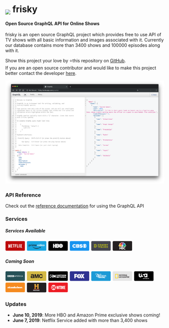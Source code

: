 <h1>
<img src="https://prabhuomkar.github.io/frisky/assets/favicons/android-icon-36x36.png" style="vertical-align:sub">
frisky
</h1>

#### Open Source GraphQL API for Online Shows
frisky is an open source GraphQL project which provides free to use API of TV shows with all basic information and images associated with it. Currently our database contains more than 3400 shows and 100000 episodes along with it.  
  
Show this project your love by ⭐️this repository on [GitHub](https://github.com/prabhuomkar/frisky).  
If you are an open source contributor and would like to make this project better contact the developer [here](mailto:prabhuomkar@yandex.com).

![](assets/others/art.png)

### API Reference
Check out the [reference documentation](overview.md) for using the GraphQL API

### Services
##### Services Available
<img src="assets/providers/netflix.svg" alt="Netflix" width="64"/>
<img src="assets/providers/amazon_prime.svg" alt="Amazon Prime" width="64"/>
<img src="assets/providers/hbo.svg" alt="HBO" width="64"/>
<img src="assets/providers/cbs.svg" alt="CBS" width="64"/>
<img src="assets/providers/comedy_central.svg" alt="Comedy Central" width="64"/>
<img src="assets/providers/nbc.svg" alt="NBC" width="64"/>

##### Coming Soon
<img src="assets/providers/bbc_america.svg" alt="BBC America" width="64"/>
<img src="assets/providers/amc.svg" alt="AMC" width="64"/>
<img src="assets/providers/cartoon_network.svg" alt="Cartoon Network" width="64"/>
<img src="assets/providers/fox.svg" alt="FOX" width="64"/>
<img src="assets/providers/disney.svg" alt="Disney Channel" width="64"/>
<img src="assets/providers/nat_geo.svg" alt="National Geographic" width="64"/>
<img src="assets/providers/usa.svg" alt="USA Network" width="64"/>
<img src="assets/providers/nick.svg" alt="Nickelodeon" width="64"/>
<img src="assets/providers/history.svg" alt="History TV" width="64"/>
<img src="assets/providers/showtime.svg" alt="Showtime" width="64"/>

### Updates

- **June 10, 2019**: More HBO and Amazon Prime exclusive shows coming!
- **June 7, 2019**: Netflix Service added with more than 3,400 shows

